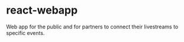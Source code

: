 # react-webapp
Web app for the public and for partners to connect their livestreams to specific events.
